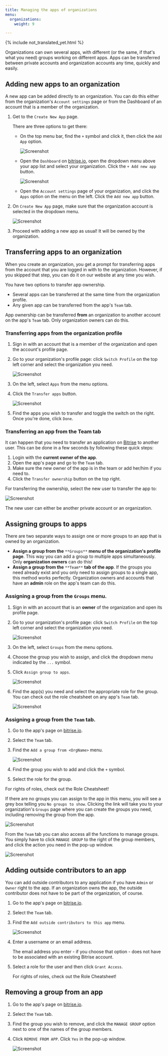 ```yaml
---
title: Managing the apps of organizations
menu:
  organizations:
    weight: 9

---
```

{% include not_translated_yet.html %}

Organizations can own several apps, with different (or the same, if that's what you need) groups working on different apps. Apps can be transferred between private accounts and organization accounts any time, quickly and easily.

## Adding new apps to an organization

A new app can be added directly to an organization. You can do this either from the organization's `Account settings` page or from the Dashboard of an account that is a member of the organization.

1. Get to the `Create New App` page.

   There are three options to get there:
   * On the top menu bar, find the `+` symbol and click it, then click the `Add App` option.

     ![Screenshot](/img/team-management/organization/add-org.png)
   * Open the `Dashboard` on [bitrise.io](https://www.bitrise.io), open the dropdown menu above your app list and select your organization. Click the `+ Add new app` button.

     ![Screenshot](/img/team-management/organization/add-new-app-org.png)
   * Open the `Account settings` page of your organization, and click the `Apps` option on the menu on the left. Click the `Add new app` button.
2. On `Create New App` page, make sure that the organization account is selected in the dropdown menu.

   ![Screenshot](/img/team-management/organization/add-app-screen.png)
3. Proceed with adding a new app as usual! It will be owned by the organization.

## Transferring apps to an organization

When you create an organization, you get a prompt for transferring apps from the account that you are logged in with to the organization. However, if you skipped that step, you can do it on our website at any time you wish.

You have two options to transfer app ownership.

* Several apps can be transferred at the same time from the organization profile.
* Any given app can be transferred from the app's `Team` tab.

App ownership can be transferred **from** an organization to another account on the app's `Team` tab. Only organization owners can do this.

### Transferring apps from the organization profile

1. Sign in with an account that is a member of the organization and open the account's profile page.
2. Go to your organization's profile page: click `Switch Profile` on the top left corner and select the organization you need.

   ![Screenshot](/img/team-management/organization/switch-profile-2.png)
3. On the left, select `Apps` from the menu options.
4. Click the `Transfer apps` button.

   ![Screenshot](/img/team-management/organization/transfer-app-org.png)
5. Find the apps you wish to transfer and toggle the switch on the right. Once you're done, click `Done`.

### Transferring an app from the Team tab

It can happen that you need to transfer an application on [Bitrise](https://www.bitrise.io) to another user. This can be done in a few seconds by following these quick steps:

1. Login with the **current owner of the app**.
2. Open the app's page and go to the `Team` tab.
3. Make sure the new owner of the app is in the team or add her/him if you need to.
4. Click the `Transfer ownership` button on the top right.

For transferring the ownership, select the new user to transfer the app to:

![Screenshot](/img/team-management/transfering-ownership.png)

The new user can either be another private account or an organization.

## Assigning groups to apps

There are two separate ways to assign one or more groups to an app that is owned by an organization.

* **Assign a group from the** `**Groups**` **menu of the organization's profile page**. This way you can add a group to multiple apps simultaneously. Only **organization owners** can do this!
* **Assign a group from the** `**Team**` **tab of the app**. If the groups you need already exist and you only need to assign groups to a single app, this method works perfectly. Organization owners and accounts that have an **admin** role on the app's team can do this.

### Assigning a group from the `Groups` menu.

1. Sign in with an account that is an **owner** of the organization and open its profile page.
2. Go to your organization's profile page: click `Switch Profile` on the top left corner and select the organization you need.

   ![Screenshot](/img/team-management/organization/switch-profile-2.png)
3. On the left, select `Groups` from the menu options.
4. Choose the group you wish to assign, and click the dropdown menu indicated by the `...` symbol.
5. Click `Assign group to apps`.

   ![Screenshot](/img/team-management/organization/assign-group-to-apps.png)
6. Find the app(s) you need and select the appropriate role for the group. You can check out the role cheatsheet on any app's `Team` tab.

   ![Screenshot](/img/team-management/organization/assign-group-popup.png)

### Assigning a group from the `Team` tab.

1. Go to the app's page on [bitrise.io](https://www.bitrise.io).
2. Select the `Team` tab.
3. Find the `Add a group from <OrgName>` menu.

   ![Screenshot](/img/team-management/organization/add-group-org.png)
4. Find the group you wish to add and click the `+` symbol.
5. Select the role for the group.

For rights of roles, check out the Role Cheatsheet!

If there are no groups you can assign to the app in this menu, you will see a grey box telling you `No groups to show`. Clicking the link will take you to your organization's `Groups` page where you can create the groups you need, including removing the group from the app.

![Screenshot](/img/team-management/organization/add-group-from-org.png)

From the `Team` tab you can also access all the functions to manage groups. You simply have to click `MANAGE GROUP` to the right of the group members, and click the action you need in the pop-up window.

![Screenshot](/img/team-management/organization/team-group-popup.png)

## Adding outside contributors to an app

You can add outside contributors to any application if you have `Admin` or `Owner` right to the app. If an organization owns the app, the outside contributor does not have to be part of the organization, of course.

1. Go to the app's page on [bitrise.io](https://www.bitrise.io).
2. Select the `Team` tab.
3. Find the `Add outside contributors to this app` menu.

   ![Screenshot](/img/team-management/organization/add-contributors.png)
4. Enter a username or an email address.

   The email address you enter - if you choose that option - does not have to be associated with an existing Bitrise account.
5. Select a role for the user and then click `Grant Access`.

   For rights of roles, check out the Role Cheatsheet!

## Removing a group from an app

1. Go to the app's page on [bitrise.io](https://www.bitrise.io).
2. Select the `Team` tab.
3. Find the group you wish to remove, and click the `MANAGE GROUP` option next to one of the names of the group members.
4. Click `REMOVE FROM APP`. Click `Yes` in the pop-up window.

   ![Screenshot](/img/team-management/organization/team-group-popup.png)